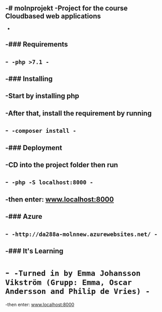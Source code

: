 -# molnprojekt
-Project for the course Cloudbased web applications
-
-
-### Requirements
-
-```
-php >7.1
-```
-
-### Installing
-
-Start by installing php
-
-After that, install the requirement by running
-
-```
-composer install
-```
-
-### Deployment
-
-CD into the project folder then run
-
-```
-php -S localhost:8000
-```
-
-then enter: www.localhost:8000
-
-### Azure
-
-```
-http://da288a-molnnew.azurewebsites.net/
-```
-
-### It's Learning
-
-```
-Turned in by Emma Johansson Vikström (Grupp: Emma, Oscar Andersson and Philip de Vries)
-```
=======
-then enter: www.localhost:8000
